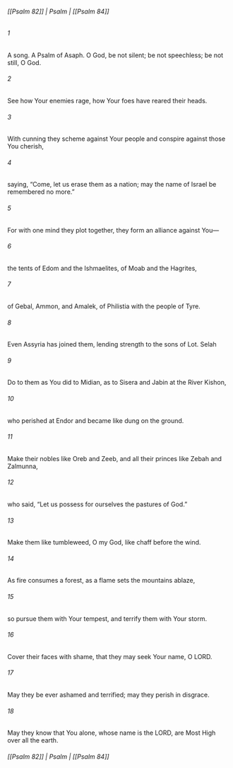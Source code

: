 ###### [[Psalm 82]] | Psalm | [[Psalm 84]]

###### 1
A song. A Psalm of Asaph. O God, be not silent; be not speechless; be not still, O God.
###### 2
See how Your enemies rage, how Your foes have reared their heads.
###### 3
With cunning they scheme against Your people and conspire against those You cherish,
###### 4
saying, “Come, let us erase them as a nation; may the name of Israel be remembered no more.”
###### 5
For with one mind they plot together, they form an alliance against You—
###### 6
the tents of Edom and the Ishmaelites, of Moab and the Hagrites,
###### 7
of Gebal, Ammon, and Amalek, of Philistia with the people of Tyre.
###### 8
Even Assyria has joined them, lending strength to the sons of Lot. Selah
###### 9
Do to them as You did to Midian, as to Sisera and Jabin at the River Kishon,
###### 10
who perished at Endor and became like dung on the ground.
###### 11
Make their nobles like Oreb and Zeeb, and all their princes like Zebah and Zalmunna,
###### 12
who said, “Let us possess for ourselves the pastures of God.”
###### 13
Make them like tumbleweed, O my God, like chaff before the wind.
###### 14
As fire consumes a forest, as a flame sets the mountains ablaze,
###### 15
so pursue them with Your tempest, and terrify them with Your storm.
###### 16
Cover their faces with shame, that they may seek Your name, O LORD.
###### 17
May they be ever ashamed and terrified; may they perish in disgrace.
###### 18
May they know that You alone, whose name is the LORD, are Most High over all the earth.

###### [[Psalm 82]] | Psalm | [[Psalm 84]]
